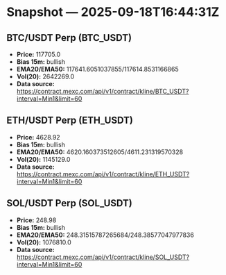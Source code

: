 # Snapshot — 2025-09-18T16:44:31Z

## BTC/USDT Perp (BTC_USDT)
- **Price:** 117705.0
- **Bias 15m:** bullish
- **EMA20/EMA50:** 117641.6051037855/117614.8531166865
- **Vol(20):** 2642269.0
- **Data source:** https://contract.mexc.com/api/v1/contract/kline/BTC_USDT?interval=Min1&limit=60

## ETH/USDT Perp (ETH_USDT)
- **Price:** 4628.92
- **Bias 15m:** bullish
- **EMA20/EMA50:** 4620.160373512605/4611.231319570328
- **Vol(20):** 1145129.0
- **Data source:** https://contract.mexc.com/api/v1/contract/kline/ETH_USDT?interval=Min1&limit=60

## SOL/USDT Perp (SOL_USDT)
- **Price:** 248.98
- **Bias 15m:** bullish
- **EMA20/EMA50:** 248.31515787265684/248.38577047977836
- **Vol(20):** 1076810.0
- **Data source:** https://contract.mexc.com/api/v1/contract/kline/SOL_USDT?interval=Min1&limit=60
